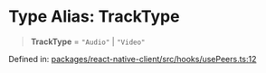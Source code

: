 # Type Alias: TrackType

> **TrackType** = `"Audio"` \| `"Video"`

Defined in: [packages/react-native-client/src/hooks/usePeers.ts:12](https://github.com/fishjam-cloud/mobile-client-sdk/blob/76d05a6e62b137b02043a8a00ca762ff218a64b5/packages/react-native-client/src/hooks/usePeers.ts#L12)
